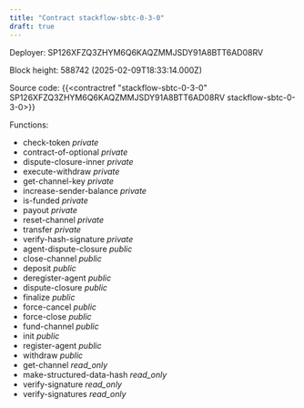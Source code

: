 ```yaml
---
title: "Contract stackflow-sbtc-0-3-0"
draft: true
---
```

Deployer: SP126XFZQ3ZHYM6Q6KAQZMMJSDY91A8BTT6AD08RV


 



Block height: 588742 (2025-02-09T18:33:14.000Z)

Source code: {{<contractref "stackflow-sbtc-0-3-0" SP126XFZQ3ZHYM6Q6KAQZMMJSDY91A8BTT6AD08RV stackflow-sbtc-0-3-0>}}

Functions:

* check-token _private_
* contract-of-optional _private_
* dispute-closure-inner _private_
* execute-withdraw _private_
* get-channel-key _private_
* increase-sender-balance _private_
* is-funded _private_
* payout _private_
* reset-channel _private_
* transfer _private_
* verify-hash-signature _private_
* agent-dispute-closure _public_
* close-channel _public_
* deposit _public_
* deregister-agent _public_
* dispute-closure _public_
* finalize _public_
* force-cancel _public_
* force-close _public_
* fund-channel _public_
* init _public_
* register-agent _public_
* withdraw _public_
* get-channel _read_only_
* make-structured-data-hash _read_only_
* verify-signature _read_only_
* verify-signatures _read_only_
